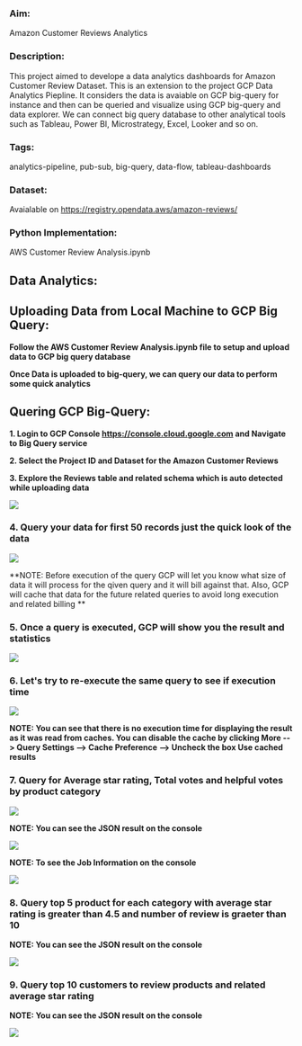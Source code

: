 ### Aim: 
Amazon Customer Reviews Analytics

### Description:
This project aimed to develope a data analytics dashboards for Amazon Customer Review Dataset. This is an extension to the project GCP Data Analytics Piepline. It considers the data is avaiable on GCP big-query for instance and then can be queried and visualize using GCP big-query and data explorer. We can connect big query database to other analytical tools such as Tableau, Power BI, Microstrategy, Excel, Looker and so on.


### Tags: 
analytics-pipeline, pub-sub, big-query, data-flow, tableau-dashboards

### Dataset: 
Avaialable on https://registry.opendata.aws/amazon-reviews/

### Python Implementation:
AWS Customer Review Analysis.ipynb

## Data Analytics:

## Uploading Data from Local Machine to GCP Big Query:
**Follow the AWS Customer Review Analysis.ipynb file to setup and upload data to GCP big query database**

**Once Data is uploaded to big-query, we can query our data to perform some quick analytics**

## Quering GCP Big-Query:

**1. Login to GCP Console https://console.cloud.google.com and Navigate to Big Query service**

**2. Select the Project ID and Dataset for the Amazon Customer Reviews**

**3. Explore the Reviews table and related schema which is auto detected while uploading data**

<img src="images/1.png">



### 4. Query your data for first 50 records just the quick look of the data

<img src="images/2.png">

**NOTE: Before execution of the query GCP will let you know what size of data it will process for the qiven query and it will bill against that. Also, GCP will cache that data for the future related queries to avoid long execution and related billing **

### 5. Once a query is executed, GCP will show you the result and statistics

<img src="images/3.png">



### 6. Let's try to re-execute the same query to see if execution time

<img src="images/4.png">

**NOTE: You can see that there is no execution time for displaying the result as it was read from caches. You can disable the cache by clicking More --> Query Settings --> Cache Preference --> Uncheck the box Use cached results**



### 7. Query for Average star rating, Total votes and helpful votes by product category

<img src="images/6.png">

**NOTE: You can see the JSON result on the console**

<img src="images/7.png">

**NOTE: To see the Job Information on the console**

<img src="images/8.png">



### 8. Query top 5 product for each category with average star rating is greater than 4.5 and number of review is graeter than 10

**NOTE: You can see the JSON result on the console**

<img src="images/13.png">



### 9. Query top 10 customers to review products and related average star rating

**NOTE: You can see the JSON result on the console**

<img src="images/14.png">


